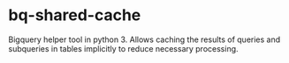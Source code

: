 # bq-shared-cache
Bigquery helper tool in python 3. Allows caching the results of queries and subqueries in tables implicitly to reduce necessary processing.
